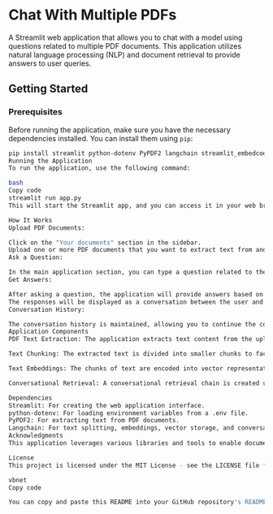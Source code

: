 # Chat With Multiple PDFs 

A Streamlit web application that allows you to chat with a model using questions related to multiple PDF documents. This application utilizes natural language processing (NLP) and document retrieval to provide answers to user queries.

## Getting Started

### Prerequisites

Before running the application, make sure you have the necessary dependencies installed. You can install them using `pip`:

```bash
pip install streamlit python-dotenv PyPDF2 langchain streamlit_embedcode
Running the Application
To run the application, use the following command:

bash
Copy code
streamlit run app.py
This will start the Streamlit app, and you can access it in your web browser.

How It Works
Upload PDF Documents:

Click on the "Your documents" section in the sidebar.
Upload one or more PDF documents that you want to extract text from and ask questions about.
Ask a Question:

In the main application section, you can type a question related to the uploaded documents in the text input field.
Get Answers:

After asking a question, the application will provide answers based on the content of the PDF documents.
The responses will be displayed as a conversation between the user and the model.
Conversation History:

The conversation history is maintained, allowing you to continue the conversation with follow-up questions.
Application Components
PDF Text Extraction: The application extracts text content from the uploaded PDF documents using the PyPDF2 library.

Text Chunking: The extracted text is divided into smaller chunks to facilitate processing.

Text Embeddings: The chunks of text are encoded into vector representations using OpenAI embeddings.

Conversational Retrieval: A conversational retrieval chain is created using Langchain, enabling the model to answer user questions based on the embedded text.

Dependencies
Streamlit: For creating the web application interface.
python-dotenv: For loading environment variables from a .env file.
PyPDF2: For extracting text from PDF documents.
Langchain: For text splitting, embeddings, vector storage, and conversation management.
Acknowledgments
This application leverages various libraries and tools to enable document-based conversational interactions. Special thanks to the developers of Streamlit, PyPDF2, and Langchain for their contributions.

License
This project is licensed under the MIT License - see the LICENSE file for details.

vbnet
Copy code

You can copy and paste this README into your GitHub repository's README.md file. Don't forget to include relevant license and usage information in your project repository.



